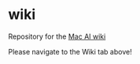 # wiki
Repository for the [Mac AI wiki](https://github.com/McMasterAI/wiki/wiki)

Please navigate to the Wiki tab above!
